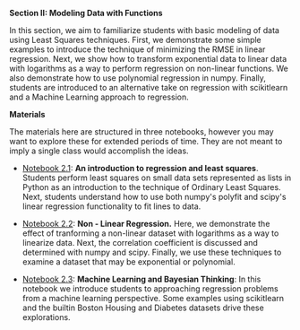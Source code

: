 **Section II: Modeling Data with Functions**

In this section, we aim to familiarize students with basic modeling of data using Least Squares techniques.  First, we demonstrate some simple 
examples to introduce the technique of minimizing the RMSE in linear regression.  Next, we show how to transform exponential data
to linear data with logarithms as a way to perform regression on non-linear functions.  We also demonstrate how to use polynomial regression 
in numpy.  Finally, students are introduced to an alternative take on regression with scikitlearn and a Machine Learning approach
to regression.

**Materials**

The materials here are structured in three notebooks, however you may want to explore these for extended periods of time.  They are not meant to 
imply a single class would accomplish the ideas.

- [Notebook 2.1](): **An introduction to regression and least squares**.  Students perform least squares on small data sets represented as lists in 
Python as an introduction to the technique of Ordinary Least Squares.  Next, students understand how to use both numpy's polyfit and scipy's linear regression
functionality to fit lines to data.

- [Notebook 2.2](): **Non - Linear Regression.**  Here, we demonstrate the effect of tranforming a non-linear dataset with logarithms as a way
to linearize data.  Next, the correlation coefficient is discussed and determined with numpy and scipy.  Finally, we use these techniques to examine
a dataset that may be exponential or polynomial.

- [Notebook 2.3](): **Machine Learning and Bayesian Thinking**: In this notebook we introduce students to approaching regression problems
from a machine learning perspective.  Some examples using scikitlearn and the builtin Boston Housing and Diabetes datasets drive these explorations.
